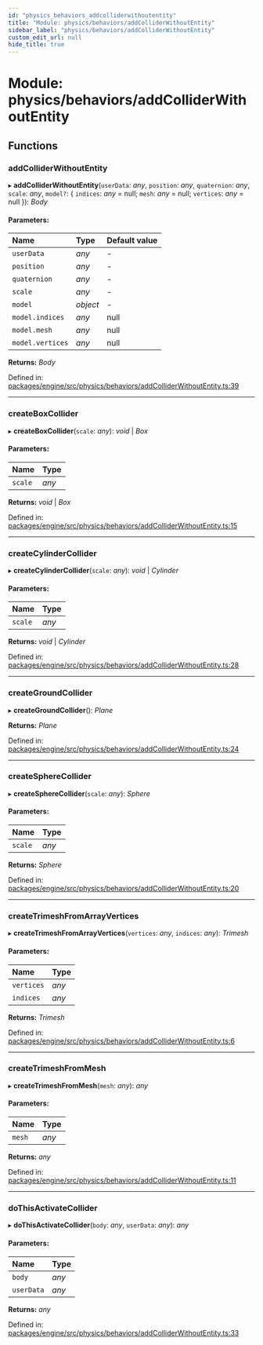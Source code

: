 ```yaml
---
id: "physics_behaviors_addcolliderwithoutentity"
title: "Module: physics/behaviors/addColliderWithoutEntity"
sidebar_label: "physics/behaviors/addColliderWithoutEntity"
custom_edit_url: null
hide_title: true
---
```


# Module: physics/behaviors/addColliderWithoutEntity

## Functions

### addColliderWithoutEntity

▸ **addColliderWithoutEntity**(`userData`: *any*, `position`: *any*, `quaternion`: *any*, `scale`: *any*, `model?`: { `indices`: *any* = null; `mesh`: *any* = null; `vertices`: *any* = null }): *Body*

#### Parameters:

Name | Type | Default value |
:------ | :------ | :------ |
`userData` | *any* | - |
`position` | *any* | - |
`quaternion` | *any* | - |
`scale` | *any* | - |
`model` | *object* | - |
`model.indices` | *any* | null |
`model.mesh` | *any* | null |
`model.vertices` | *any* | null |

**Returns:** *Body*

Defined in: [packages/engine/src/physics/behaviors/addColliderWithoutEntity.ts:39](https://github.com/xr3ngine/xr3ngine/blob/716a06460/packages/engine/src/physics/behaviors/addColliderWithoutEntity.ts#L39)

___

### createBoxCollider

▸ **createBoxCollider**(`scale`: *any*): *void* \| *Box*

#### Parameters:

Name | Type |
:------ | :------ |
`scale` | *any* |

**Returns:** *void* \| *Box*

Defined in: [packages/engine/src/physics/behaviors/addColliderWithoutEntity.ts:15](https://github.com/xr3ngine/xr3ngine/blob/716a06460/packages/engine/src/physics/behaviors/addColliderWithoutEntity.ts#L15)

___

### createCylinderCollider

▸ **createCylinderCollider**(`scale`: *any*): *void* \| *Cylinder*

#### Parameters:

Name | Type |
:------ | :------ |
`scale` | *any* |

**Returns:** *void* \| *Cylinder*

Defined in: [packages/engine/src/physics/behaviors/addColliderWithoutEntity.ts:28](https://github.com/xr3ngine/xr3ngine/blob/716a06460/packages/engine/src/physics/behaviors/addColliderWithoutEntity.ts#L28)

___

### createGroundCollider

▸ **createGroundCollider**(): *Plane*

**Returns:** *Plane*

Defined in: [packages/engine/src/physics/behaviors/addColliderWithoutEntity.ts:24](https://github.com/xr3ngine/xr3ngine/blob/716a06460/packages/engine/src/physics/behaviors/addColliderWithoutEntity.ts#L24)

___

### createSphereCollider

▸ **createSphereCollider**(`scale`: *any*): *Sphere*

#### Parameters:

Name | Type |
:------ | :------ |
`scale` | *any* |

**Returns:** *Sphere*

Defined in: [packages/engine/src/physics/behaviors/addColliderWithoutEntity.ts:20](https://github.com/xr3ngine/xr3ngine/blob/716a06460/packages/engine/src/physics/behaviors/addColliderWithoutEntity.ts#L20)

___

### createTrimeshFromArrayVertices

▸ **createTrimeshFromArrayVertices**(`vertices`: *any*, `indices`: *any*): *Trimesh*

#### Parameters:

Name | Type |
:------ | :------ |
`vertices` | *any* |
`indices` | *any* |

**Returns:** *Trimesh*

Defined in: [packages/engine/src/physics/behaviors/addColliderWithoutEntity.ts:6](https://github.com/xr3ngine/xr3ngine/blob/716a06460/packages/engine/src/physics/behaviors/addColliderWithoutEntity.ts#L6)

___

### createTrimeshFromMesh

▸ **createTrimeshFromMesh**(`mesh`: *any*): *any*

#### Parameters:

Name | Type |
:------ | :------ |
`mesh` | *any* |

**Returns:** *any*

Defined in: [packages/engine/src/physics/behaviors/addColliderWithoutEntity.ts:11](https://github.com/xr3ngine/xr3ngine/blob/716a06460/packages/engine/src/physics/behaviors/addColliderWithoutEntity.ts#L11)

___

### doThisActivateCollider

▸ **doThisActivateCollider**(`body`: *any*, `userData`: *any*): *any*

#### Parameters:

Name | Type |
:------ | :------ |
`body` | *any* |
`userData` | *any* |

**Returns:** *any*

Defined in: [packages/engine/src/physics/behaviors/addColliderWithoutEntity.ts:33](https://github.com/xr3ngine/xr3ngine/blob/716a06460/packages/engine/src/physics/behaviors/addColliderWithoutEntity.ts#L33)
